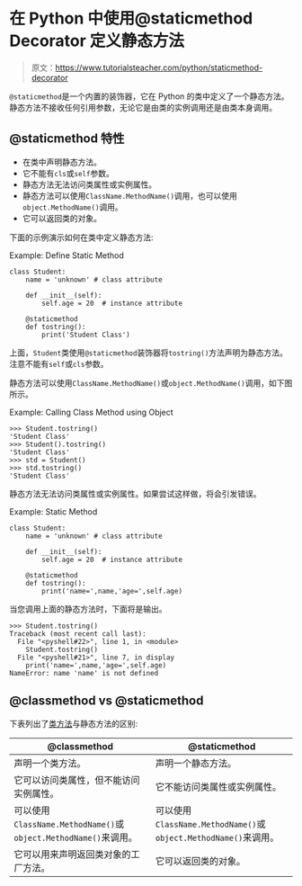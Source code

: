 # 在 Python 中使用@staticmethod Decorator 定义静态方法

> 原文：<https://www.tutorialsteacher.com/python/staticmethod-decorator>

`@staticmethod`是一个内置的装饰器，它在 Python 的类中定义了一个静态方法。 静态方法不接收任何引用参数，无论它是由类的实例调用还是由类本身调用。

## @staticmethod 特性

*   在类中声明静态方法。
*   它不能有`cls`或`self`参数。
*   静态方法无法访问类属性或实例属性。
*   静态方法可以使用`ClassName.MethodName()`调用，也可以使用`object.MethodName()`调用。
*   它可以返回类的对象。

下面的示例演示如何在类中定义静态方法:

Example: Define Static Method 

```
class Student:
    name = 'unknown' # class attribute

    def __init__(self):
        self.age = 20  # instance attribute

    @staticmethod
    def tostring():
        print('Student Class') 
```

上面，`Student`类使用`@staticmethod`装饰器将`tostring()`方法声明为静态方法。 注意不能有`self`或`cls`参数。

静态方法可以使用`ClassName.MethodName()`或`object.MethodName()`调用，如下图所示。

Example: Calling Class Method using Object 

```
>>> Student.tostring()
'Student Class'
>>> Student().tostring() 
'Student Class'
>>> std = Student()
>>> std.tostring()
'Student Class' 
```

静态方法无法访问类属性或实例属性。如果尝试这样做，将会引发错误。

Example: Static Method 

```
class Student:
    name = 'unknown' # class attribute

    def __init__(self):
        self.age = 20  # instance attribute

    @staticmethod
    def tostring():
        print('name=',name,'age=',self.age) 
```

当您调用上面的静态方法时，下面将是输出。

```
>>> Student.tostring()
Traceback (most recent call last):
  File "<pyshell#22>", line 1, in <module>
    Student.tostring()
  File "<pyshell#21>", line 7, in display
    print('name=',name,'age=',self.age)
NameError: name 'name' is not defined 
```

## @classmethod vs @staticmethod

下表列出了[类方法](/python/classmethod-decorator)与静态方法的区别:

| @classmethod | @staticmethod |
| --- | --- |
| 声明一个类方法。 | 声明一个静态方法。 |
| 它可以访问类属性，但不能访问实例属性。 | 它不能访问类属性或实例属性。 |
| 可以使用`ClassName.MethodName()`或`object.MethodName()`来调用。 | 可以使用`ClassName.MethodName()`或`object.MethodName()`来调用。 |
| 它可以用来声明返回类对象的工厂方法。 | 它可以返回类的对象。 |***